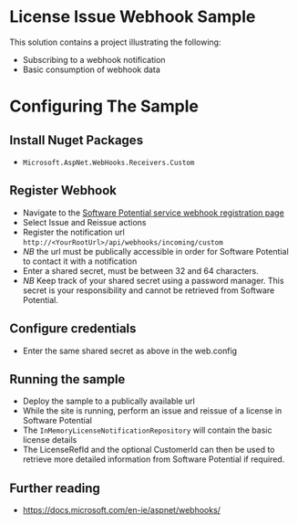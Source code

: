 # License Issue Webhook Sample

This solution contains a project illustrating the following:

* Subscribing to a webhook notification
* Basic consumption of webhook data


# Configuring The Sample

## Install Nuget Packages
* `Microsoft.AspNet.WebHooks.Receivers.Custom`

## Register Webhook
* Navigate to the [Software Potential service webhook registration page](https://srv.softwarepotential.com/Develop/Webhook)
* Select Issue and Reissue actions
* Register the notification url `http://<YourRootUrl>/api/webhooks/incoming/custom`
* *NB* the url must be publically accessible in order for Software Potential to contact it with a notification
* Enter a shared secret, must be between 32 and 64 characters. 
* *NB* Keep track of your shared secret using a password manager. This secret is your responsibility and cannot be retrieved from Software Potential.

## Configure credentials
* Enter the same shared secret as above in the web.config

## Running the sample
* Deploy the sample to a publically available url
* While the site is running, perform an issue and reissue of a license in Software Potential
* The `InMemoryLicenseNotificationRepository` will contain the basic license details
* The LicenseRefId and the optional CustomerId can then be used to retrieve more detailed information from Software Potential if required.

## Further reading
* https://docs.microsoft.com/en-ie/aspnet/webhooks/
